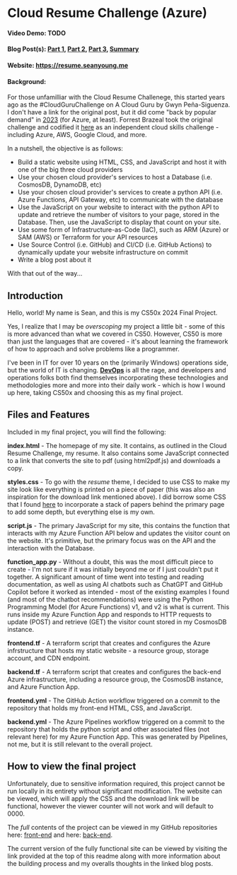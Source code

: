 # Cloud Resume Challenge (Azure)
#### Video Demo:  TODO
#### Blog Post(s): [Part 1](https://blog.seanyoung.me/cloud-resume-challenge-azure-part-1-of-3), [Part 2](https://blog.seanyoung.me/cloud-resume-challenge-azure-part-2-of-3), [Part 3](https://blog.seanyoung.me/cloud-resume-challenge-azure-part-3-of-3), [Summary](https://blog.seanyoung.me/cloud-resume-challenge-azure-final)
#### Website: https://resume.seanyoung.me

#### Background:
For those unfamilliar with the Cloud Resume Challenege, this started years ago as the #CloudGuruChallenge on A Cloud Guru by Gwyn Peña-Siguenza. I don't have a link for the original post, but it did come "back by popular demand" in [2023](https://www.pluralsight.com/resources/blog/cloud/cloudguruchallenge-your-resume-in-azure) (for Azure, at least). Forrest Brazeal took the original challenge and codified it [here](https://cloudresumechallenge.dev) as an independent cloud skills challenge - including Azure, AWS, Google Cloud, and more. 

In a nutshell, the objective is as follows:

- Build a static website using HTML, CSS, and JavaScript and host it with one of the big three cloud providers
- Use your chosen cloud provider's services to host a Database (i.e. CosmosDB, DynamoDB, etc)
- Use your chosen cloud provider's services to create a python API (i.e. Azure Functions, API Gateway, etc) to communicate with the database
- Use the JavaScript on your website to interact with the python API to update and retrieve the number of visitors to your page, stored in the Database. Then, use the JavaScript to display that count on your site.
- Use some form of Infrastructure-as-Code (IaC), such as ARM (Azure) or SAM (AWS) or Terraform for your API resources
- Use Source Control (i.e. GitHub) and CI/CD (i.e. GitHub Actions) to dynamically update your website infrastructure on commit
- Write a blog post about it

With that out of the way...

## Introduction
Hello, world! My name is Sean, and this is my CS50x 2024 Final Project. 

Yes, I realize that I may be _overscoping_ my project a little bit - some of this is more advanced than what we covered in CS50. However, CS50 is more than just the languages that are covered - it's about learning the framework of how to approach and solve problems like a programmer.

I've been in IT for over 10 years on the (primarily Windows) operations side, but the world of IT is changing. [**DevOps**](https://en.wikipedia.org/wiki/DevOps) is all the rage, and developers and operations folks both find themselves incorporating these technologies and methodologies more and more into their daily work - which is how I wound up here, taking CS50x and choosing this as my final project.

## Files and Features

Included in my final project, you will find the following:

**index.html** - The homepage of my site. It contains, as outlined in the Cloud Resume Challenge, my resume. It also contains some JavaScript connected to a link that converts the site to pdf (using html2pdf.js) and downloads a copy.

**styles.css** - To go with the _resume_ theme, I decided to use CSS to make my site look like everything is printed on a piece of paper (this was also an inspiration for the download link mentioned above). I did borrow some CSS that I found [here](https://css-tricks.com/snippets/css/stack-of-paper/) to incorporate a stack of papers behind the primary page to add some depth, but everything else is my own.

**script.js** - The primary JavaScript for my site, this contains the function that interacts with my Azure Function API below and updates the visitor count on the website. It's primitive, but the primary focus was on the API and the interaction with the Database.

**function_app.py** - Without a doubt, this was the most difficult piece to create - I'm not sure if it was initially beyond me or if I just couldn't put it together. A significant amount of time went into testing and reading documentation, as well as using AI chatbots such as ChatGPT and GitHub Copilot before it worked as intended - most of the existing examples I found (and most of the chatbot recommendations) were using the Python Programming Model (for Azure Functions) v1, and v2 is what is current. This runs inside my Azure Function App and responds to HTTP requests to update (POST) and retrieve (GET) the visitor count stored in my CosmosDB instance.

**frontend.tf** - A terraform script that creates and configures the Azure infrstructure that hosts my static website - a resource group, storage account, and CDN endpoint.

**backend.tf** - A terraform script that creates and configures the back-end Azure infrastructure, including a resource group, the CosmosDB instance, and Azure Function App.

**frontend.yml** - The GitHub Action workflow triggered on a commit to the repository that holds my front-end HTML, CSS, and JavaScript.

**backend.yml** - The Azure Pipelines workflow triggered on a commit to the repository that holds the python script and other associated files (not relevant here) for my Azure Function App. This was generated by Pipelines, not me, but it is still relevant to the overall project.

## How to view the final project

Unfortunately, due to sensitive information required, this project cannot be run locally in its entirety without significant modification. The website can be viewed, which will apply the CSS and the download link will be functional, however the viewer counter will not work and will default to 0000.

The _full_ contents of the project can be viewed in my GitHub repositories here: [front-end](https://github.com/seayou8976/azure_cloud_resume) and here: [back-end](https://github.com/seayou8976/azure_function_api). 
 
The current version of the fully functional site can be viewed by visiting the link provided at the top of this readme along with more information about the building process and my overalls thoughts in the linked blog posts.

  
